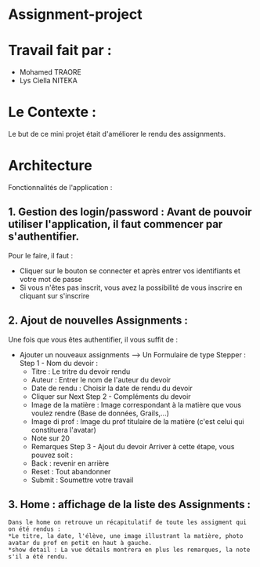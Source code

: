 # Assignment-project

# Travail fait par :
- Mohamed TRAORE
- Lys Ciella NITEKA

# Le Contexte :
Le but de ce mini projet était d'améliorer le rendu des assignments.

# Architecture
Fonctionnalités de l'application :

## 1. Gestion des login/password : Avant de pouvoir utiliser l'application, il faut commencer par s'authentifier. 
Pour le faire, il faut : 
- Cliquer sur le bouton se connecter et après entrer vos identifiants et votre mot de passe 
- Si vous n'êtes pas inscrit, vous avez la possibilité de vous inscrire en cliquant sur s'inscrire

## 2. Ajout de nouvelles Assignments :
Une fois que vous êtes authentifier, il vous suffit de :
- Ajouter un nouveaux assignments --> Un Formulaire de type Stepper :
    Step 1 - Nom du devoir :
	* Titre : Le tritre du devoir rendu
	* Auteur : Entrer le nom de l'auteur du devoir
	* Date de rendu : Choisir la date de rendu du devoir 
	* Cliquer sur Next
    Step 2 - Compléments du devoir
	* Image de la matière : Image correspondant à la matière que vous voulez rendre (Base de données, Grails,...)
	* Image di prof : Image du prof titulaire de la matière (c'est celui qui constituera l'avatar)
	* Note sur 20
	* Remarques
    Step 3 - Ajout du devoir
	Arriver à cette étape, vous pouvez soit :
	* Back : revenir en arrière 
	* Reset : Tout abandonner 
	* Submit : Soumettre votre travail

## 3. Home : affichage de la liste des Assignments :
	Dans le home on retrouve un récapitulatif de toute les assigment qui on été rendus :
	*Le titre, la date, l'élève, une image illustrant la matière, photo avatar du prof en petit en haut à gauche.
	*show detail : La vue détails montrera en plus les remarques, la note s'il a été rendu.
